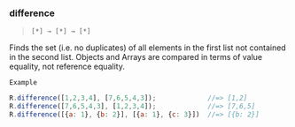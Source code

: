 ### difference

> ```[*] → [*] → [*]```

Finds the set (i.e. no duplicates) of all elements in the first list not contained in the second list. Objects and Arrays are compared in terms of value equality, not reference equality.

`Example`

```js
R.difference([1,2,3,4], [7,6,5,4,3]);             //=> [1,2]
R.difference([7,6,5,4,3], [1,2,3,4]);             //=> [7,6,5]
R.difference([{a: 1}, {b: 2}], [{a: 1}, {c: 3}])  //=> [{b: 2}]
```